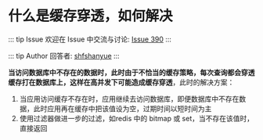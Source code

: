 # 什么是缓存穿透，如何解决



::: tip Issue 
 欢迎在 Issue 中交流与讨论: [Issue 390](https://github.com/shfshanyue/Daily-Question/issues/390) 
:::

::: tip Author 
回答者: [shfshanyue](https://github.com/shfshanyue) 
:::

**当访问数据库中不存在的数据时，此时由于不恰当的缓存策略，每次查询都会穿透缓存打在数据库上，这样在高并发下可能造成缓存穿透**，此时的解决方案：

1. 当应用访问缓存不存在时，应用继续去访问数据库，即便数据库中不存在数据，此时应用再在缓存中把该值设为空，过期时间以短时间为主
1. 使用过滤器做进一步的过滤，如redis 中的 bitmap 或 set，当不存在该值时，直接返回